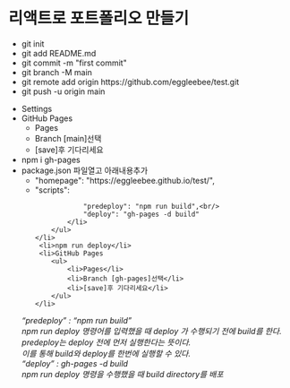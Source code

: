# 리액트로 포트폴리오 만들기

<ul>
    <li>git init</li>
    <li>git add README.md</li>
    <li>git commit -m "first commit"</li>
    <li>git branch -M main</li>
    <li>git remote add origin https://github.com/eggleebee/test.git</li>
    <li>git push -u origin main</li>
</ul>

<ul>
    <li>Settings</li>
    <li>GitHub Pages
        <ul>
            <li>Pages</li>
            <li>Branch [main]선택</li>
            <li>[save]후 기다리세요</li>
        </ul>
    </li>
    <li>npm i gh-pages</li>
    <li>package.json 파일열고 아래내용추가
        <ul>
            <li>"homepage": "https://eggleebee.github.io/test/",</li>
            <li>"scripts": 
                
                "predeploy": "npm run build",<br/>
                "deploy": "gh-pages -d build"
            </li>
        </ul>
    </li>
     <li>npm run deploy</li>
     <li>GitHub Pages
        <ul>
            <li>Pages</li>
            <li>Branch [gh-pages]선택</li>
            <li>[save]후 기다리세요</li>
        </ul>
    </li>
</ul>

<em>
“predeploy” : “npm run build”<br/>
npm run deploy 명령어를 입력했을 때 deploy 가 수행되기 전에 build를 한다.<br/>
predeploy는 deploy 전에 먼저 실행한다는 뜻이다. <br/>
이를 통해 build와 deploy를 한번에 실행할 수 있다.
<br/>
“deploy” : gh-pages -d build<br/>
npm run deploy 명령을 수행했을 때 build directory를 배포
</em>
